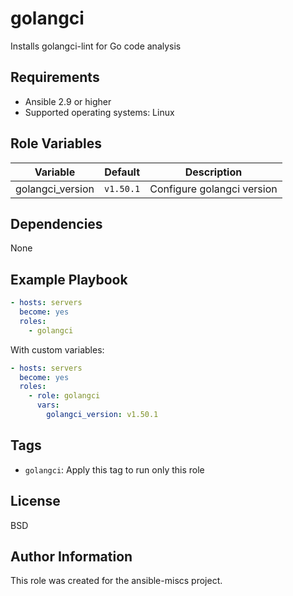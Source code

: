 golangci
=========

Installs golangci-lint for Go code analysis

Requirements
------------

- Ansible 2.9 or higher
- Supported operating systems: Linux

Role Variables
--------------

| Variable | Default | Description |
|----------|---------|-------------|
| golangci_version | `v1.50.1` | Configure golangci version |

Dependencies
------------

None

Example Playbook
----------------

```yaml
- hosts: servers
  become: yes
  roles:
    - golangci
```

With custom variables:

```yaml
- hosts: servers
  become: yes
  roles:
    - role: golangci
      vars:
        golangci_version: v1.50.1
```

Tags
----

- `golangci`: Apply this tag to run only this role

License
-------

BSD

Author Information
------------------

This role was created for the ansible-miscs project.
